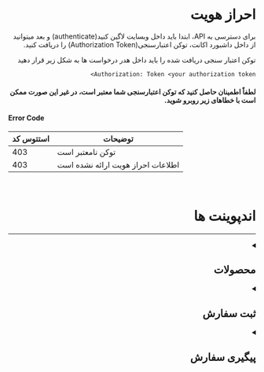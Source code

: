 <div dir="rtl">

# احراز هویت
برای دسترسی به API، ابتدا باید داخل وبسایت لاگین کنید(authenticate) و بعد میتوانید از داخل داشبورد اکانت، توکن اعتبارسنجی(Authorization Token) را دریافت کنید.

توکن اعتبار سنجی دریافت شده را باید داخل هدر درخواست ها به شکل زیر قرار دهید

<div dri="ltr">

```
Authorization: Token <your authorization token>
```
</div>

#### لطفاً اطمینان حاصل کنید که توکن اعتبارسنجی شما معتبر است، در غیر این صورت ممکن است با خطاهای زیر روبرو شوید.

<div dir="ltr">

#### Error Code
| استتوس کد | توضیحات |
| ------------| -------------|
| 403         | توکن نامعتبر است
| 403         | اطلاعات احراز هویت ارائه نشده است

</div>

<br>






# اندپوینت ها
---

<details>
<summary><h2>محصولات</h2></summary>

<details>
<summary><h4>لیست محصولات</h4></summary>

#### درخواست
---
برای دریافت محصولات داخل سایت، یک درخواست GET را به آدرس زیر ارسال کنید:
<div dir="ltr">

    GET: /api/products/

</div>

> **نکته:** به صورت پیشفرض در هر صفحه حداقل 20 محصول نمایش داده می شود و حد اکثر 30 عدد، برای گرفتن محصولات بیشتر در هر صفحه و یا پجینیشن میتوانید از پارامتر های زیر استفاده کنید 

#### پارامتر ها
---
<div dir="ltr">

| پارامتر   |  نوع دیتا |      توضیحات      |
| ----------- | -------| ------------|
| page        | int    | شماره پیج
| page_size   |  int   | تعداد محصولات نمایش داده شده در هر پیج، ماکسیموم 20 عدد

</div>
<br>

#### پاسخ
---
برای این درخواست، پاسخی به شکل زیر ارسال می‌شود که شامل لیست محصولات است:

```json
{
  "count": 44,
  "next": "http://:........./api/products/?page=2",
  "previous": null,
  "results": [
    {
      "id": 1,
      "name": "100 لایک اپارات",
      "image": "like.jpg",
      "count": 100,
      "price": 12000,
      "price_pro": 6000,
      "discount": 0,
      "discription": "product-details",
    },
    {
      "id": 2,
      "name": "200 لایک اپارات",
      "image": "/media/products/2022/05/16/like.jpg",
      "count": 200,
      "price": 24000,
      "price_pro": 12000,
      "discount": 0,
      "discription": "product-details",
    }
  ]
}

```
</details>




<details>
<summary><h4>دریافت اطلاعات یک محصول</h4></summary>
<br>

#### درخواست
---
برای دریافت اطلاعات یک محصول، یک درخواست GET را به آدرس زیر ارسال کنید:
    
<div dir="ltr">

    GET: /api/products/?product={product_id}

</div>

#### پارامتر ها
---
<div dir="ltr">

| پارامتر   | نوع دیتا | توضیحات |
| ----------- | ------| ------------|
| product_id  | int   | ایدی محصول

</div>

#### پاسخ
---
برای این درخواست، پاسخی به شکل زیر ارسال می‌شود که شامل اطلاعات محصول است:

```json
[
     {
        "id":11,
        "name":"product 11",
        "image":"http://example.com",
        "discription":"product-details",
        "count":1000,
        "price":100000,
        "price_pro":50000,
        "discount":0,
        "category":[
            {
                "id":3,
                "title":"Category-8"
            }
        ]
    },
```

#### استتوس کد ها
---
<div dir="ltr">

| استتوس کد       | توضیحات |
| ------------| -------------|
| 200         | موفقیت امیز، نمایش جزئیات محصول
| 400         | فقط میتوانید یک پارامتر را ارسال نمایید
| 404         | محصول یا دسته بندی خواسته شده یافت نشد

</div>
<br>
<br>
</details>




<details>
<summary><h4>لیست دست بندی ها</h4></summary>

#### درخواست
---
برای دریافت دسته بندی محصولات داخل سایت، یک درخواست GET را به آدرس زیر ارسال کنید:
<div dir="ltr">

    GET: /api/products/

</div>

> **نکته:** به صورت پیشفرض در هر صفحه حداقل 20 دسته بندی نمایش داده می شود و حد اکثر 30 عدد، برای گرفتن دسته بندی ها بیشتر در هر صفحه و یا پجینیشن میتوانید از پارامتر های زیر استفاده کنید 

#### پارامتر ها
---
<div dir="ltr">

| پارامتر   |  نوع دیتا |      توضیحات      |
| ----------- | --------| ------------|
| page        | int     | شماره پیج
| page_size   | int     | تعداد دسته بندی نمایش داده شده در هر پیج، ماکسیموم 20 عدد

</div>
<br>

#### پاسخ
---
برای این درخواست، پاسخی به شکل زیر ارسال می‌شود که شامل لیست محصولات است:

```json
{
    "count": 7,
    "next": null,
    "previous": null,
    "results": [
        {
            "id": 2,
            "title": "لایک اپارات"
        },
        {
            "id": 3,
            "title": "ویو اپارات"
        }
    ]
}
```
</details>




<details>
<summary><h4>دریافت محصولات یک دسته بندی</h4></summary>
<br>

#### درخواست
---
برای دریافت تمام محصولات مرتبط با هر دسته بندی میتوانید درخواست GET را به آدرس زیر ارسال کنید:

<div dir="ltr">

    GET: /api/products/?category={category_id}

</div>

### پارامتر ها
---
<div dir="ltr">

| پارامتر   | نوع دیتا | توضیحات |
| ----------- | ------| ------------|
| category_id | int   | ایدی دسته بندی

</div>

#### پاسخ
---
برای این درخواست، پاسخی به شکل زیر ارسال می‌شود که شامل محصولات مربوط به هر دسته بندی است:

```json
[
     {
        "id":11,
        "name":"product 11",
        "image":"http://example.com",
        "discription":"product-details",
        "count":1000,
        "price":100000,
        "price_pro":50000,
        "discount":0,
        "category":[
            {
                "id":3,
                "title":"Category-8"
            }
        ]
    },
    ,
    {"...":"..."}
```

#### استتوس کد ها
---
<div dir="ltr">

| استتوس کد     |      توضیحات |
| ------------| -------------|
| 200         | موفقیت امیز، نمایش محصولات مربوط به یک دسته بندی
| 400         | فقط میتوانید یک پارامتر را ارسال نمایید
| 404         | محصول یا دسته بندی خواسته شده یافت نشد

</div>

</details>
<br>
<br>
</details>






<details>
<summary><h2>ثبت سفارش</h2></summary>

<details>
<summary><h4>ثبت سفارش لایک و ویو</h4></summary>
<br>

> **نکته:** دقت داشته باشید که حتما باید هدر `Content-Type: application/json` را برای درخواست های POST ست کرده باشید 


#### درخواست
---
برای ثبت سفارش لایک و ویو، میتوانید یک درخواست POST را به آدرس های زیر ارسال کنید:

<div dir="ltr">

    POST: /api/order/like/create/
    POST: /api/order/view/create/

</div>

### ریکوئست بادی
---
```jsonc
{
    "product": 10, // ایدی محصول
    "link": "https://www.aparat.com/v/hash" // آدرس ویدیو
}
```

### پاسخ
---
جزئیات سفارش ثبت شده برگشت داده خواهد شد.

```json
{
  "product": 7,
  "link": "aparat.com/v/YYYY",
  "user": "Test@gmail.com",
  "status": "در صف⊷",
  "tracking_id": "c15c700ec6c3",
  "created": "2023-04-30 20:58:52"
}

```

#### استتوس کد ها
---
<div dir="ltr">

| استتوس کد |      توضیحات           |
| ------------| ------------------ |
| 200         | موفقیت آمیرز، نمایش جزئیات سفارش 
| 400         | پارامتر لینک یافت نشد
| 400         | لینک ارسال شده نامعبتر است
| 400         | تایپ ولیو پارامتر product نا معتبر است
| 400         | ایدی محصول ارسال شده مربوط به این دسته بندی نمی باشد
| 404         | محصول یافت نشد
| 403         | موجودی کافی نیست

</div>
</details>



<details>
<summary><h4>ثبت سفارش کامنت</h4></summary>
<br>

> **نکته:** دقت داشته باشید که حتما باید هدر `Content-Type: application/json` را برای درخواست های POST ست کرده باشید 


#### درخواست
---
برای ثبت سفارش لایک، میتوانید یک درخواست POST را به آدرس زیر ارسال کنید:

<div dir="ltr">

    POST: /api/order/comment/create/

</div>

### ریکوئست بادی
---
برای جدا کردن هر کامنت از n\ استفاده کنید

```jsonc
{
    "product": 10, // ایدی محصول
    "link": "https://www.aparat.com/v/hash", // آدرس ویدیو
    "comment": "test\ntest2\ntest3\ntest4", // کامنت ها
}
```

### پاسخ
---
جزئیات سفارش ثبت شده برگشت داده خواهد شد.

```json
{
  "product": 7,
  "link": "aparat.com/v/YYYY",
  "user": "Test@gmail.com",
  "status": "در صف⊷",
  "tracking_id": "c15c700ec6c3",
  "created": "2023-04-30 20:58:52",
  "comments": "test\ntest2\ntest3\ntest4"
}

```

#### استتوس کد ها
---
<div dir="ltr">

| استتوس کد |      توضیحات           |
| ------------| ------------------ |
| 200         | موفقیت آمیرز، نمایش جزئیات سفارش
| 400         | پارامتر لینک یافت نشد
| 400         | لینک ارسال شده نامعبتر است
| 400         | تایپ ولیو پارامتر product نا معتبر است
| 400         | ایدی محصول ارسال شده مربوط به این دسته بندی نمی باشد
| 400         | پارامتر کامنت یافت نشد
| 404         | محصول یافت نشد
| 403         | موجودی کافی نیست

</div>
</details>




<details>
<summary><h4>ثبت سفارش واچ تایم</h4></summary>
<br>

> **نکته:** دقت داشته باشید که حتما باید هدر `Content-Type: application/json` را برای درخواست های POST ست کرده باشید 

> **نکته:** دقت داشته باشید که تایم ویدیو باید بیشتر از 2 دقیقه باشد


#### درخواست
---
برای ثبت سفارش واچ تایم، میتوانید یک درخواست POST را به آدرس زیر ارسال کنید:

<div dir="ltr">

    POST: /api/order/watch-time/create/

</div>

### ریکوئست بادی
---

```jsonc
{
    "product": 10, // ایدی محصول
    "link": "https://www.aparat.com/v/hash", // آدرس ویدیو
}
```

### پاسخ
---
جزئیات سفارش ثبت شده برگشت داده خواهد شد.

```json
{
  "product": 7,
  "link": "aparat.com/v/YYYY",
  "user": "Test@gmail.com",
  "status": "در صف⊷",
  "tracking_id": "c15c700ec6c3",
  "created": "2023-04-30 20:58:52",
}

```

#### استتوس کد ها
---
<div dir="ltr">

| استتوس کد |      توضیحات           |
| ------------| ------------------ |
| 200         | موفقیت آمیرز، نمایش جزئیات سفارش
| 400         | پارامتر لینک یافت نشد
| 400         | لینک ارسال شده نامعبتر است
| 400         | تایپ ولیو پارامتر product نا معتبر است
| 400         | ایدی محصول ارسال شده مربوط به این دسته بندی نمی باشد
| 400         | تایم ویدیو کمتر از مقدار گفته شده میباشد
| 404         | محصول یافت نشد
| 403         | موجودی کافی نیست

</div>
</details>




<details>
<summary><h4>ثبت سفارش فالور عادی و فالور پرو</h4></summary>
<br>

> **نکته:** دقت داشته باشید که حتما باید هدر `Content-Type: application/json` را برای درخواست های POST ست کرده باشید 

#### درخواست
---
برای ثبت سفارش فالور عادی و فالور پرو، میتوانید یک درخواست POST را به آدرس های زیر ارسال کنید:

<div dir="ltr">

    POST: /api/order/follower/create/
    POST: /api/order/follower-pro/create/

</div>

### ریکوئست بادی
---

```jsonc
{
    "product": 10, // ایدی محصول
    "link": "https://www.aparat.com/UserName", // ادرس حساب کاربری
}
```

### پاسخ
---
جزئیات سفارش ثبت شده برگشت داده خواهد شد.

```json
{
  "product": 7,
  "link": "aparat.com/UserName",
  "user": "Test@gmail.com",
  "status": "در صف⊷",
  "tracking_id": "c15c700ec6c3",
  "created": "2023-04-30 20:58:52",
}

```

#### استتوس کد ها
---
<div dir="ltr">

| استتوس کد |      توضیحات           |
| ------------| ------------------ |
| 200         | موفقیت آمیرز، نمایش جزئیات سفارش
| 400         | پارامتر لینک یافت نشد
| 400         | لینک ارسال شده نامعبتر است
| 400         | تایپ ولیو پارامتر product نا معتبر است
| 400         | ایدی محصول ارسال شده مربوط به این دسته بندی نمی باشد
| 404         | محصول یافت نشد
| 403         | موجودی کافی نیست

</div>
</details>







<details>
<summary><h4>ثبت سفارش تبلیغ</h4></summary>
<br>

> **نکته:** دقت داشته باشید که حتما باید هدر `Content-Type: application/json` را برای درخواست های POST ست کرده باشید 

#### درخواست
---
برای ثبت سفارش تبلیغات، میتوانید یک درخواست POST را به آدرس زیر ارسال کنید:

<div dir="ltr">

    POST: /api/order/ads/create/

</div>

### ریکوئست بادی
---

```jsonc
{
    "product": 10, // ایدی محصول
    "description": "Ads Description", // متن تبلیغات
}
```

### پاسخ
---
جزئیات سفارش ثبت شده برگشت داده خواهد شد.

```json

{
  "product": 7,
  "user": "Test@gmail.com",
  "status": "در صف⊷",
  "description": "Ads Description",
  "tracking_id": "1c91df9c4445",
  "created": "2023-05-01 18:46:17"
}

```

#### استتوس کد ها
---
<div dir="ltr">

| استتوس کد |      توضیحات           |
| ------------| ------------------ |
| 200         | موفقیت آمیرز، نمایش جزئیات سفارش 
| 400         | تایپ ولیو پارامتر product نا معتبر است
| 400         | ایدی محصول ارسال شده مربوط به این دسته بندی نمی باشد
| 400         | متن تبلیغ یافت نشد
| 404         | محصول یافت نشد
| 403         | موجودی کافی نیست

</div>
</details>
<br>
<br>
</details>






<details>
<summary><h2>پیگیری سفارش</h2></summary>
<br>

#### درخواست
---
برای پیگیری وضعیت یک سفارش میتوانید درخواست GET را به آدرس زیر ارسال کنید:

<div dir="ltr">

    GET: /api/order/tracking/?tracking_id={tracking_id}

</div>

#### پارامتر ها
---
<div dir="ltr">

| پارامتر   | نوع دیتا |      توضیحات      |
| ----------- | -------| ------------|
| tracking_id | int    | ایدی پیگیری سفارش

</div>
<br>

#### پاسخ
---

```json
{
  "Type": "view",
  "link": "aparat.com/v/.....",
  "status": "Done",
  "initialize_count": 100,
  "uniq_id": "624e15a6f29ea",
  "date": "2023-04-30 23:00:00"
}
```

#### استتوس کد ها
---
<div dir="ltr">

| استتوس کد       | توضیحات |
| ------------| -------------|
| 200         | موفقیت آمیز، نمایش جزئیات سفارش
| 400         | ایدی پیگیری سفارش یافت نشد
| 400         | پارامتر ارسالی نامبعتر است
| 500         | خطای داخلی سرور 

</div>
<br>
<br>
</details>
</div>